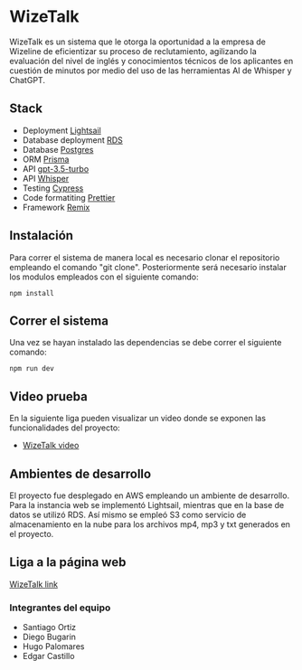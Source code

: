 # WizeTalk
WizeTalk es un sistema que le otorga la oportunidad a la empresa de Wizeline de eficientizar su proceso de reclutamiento, agilizando la evaluación del nivel de inglés y conocimientos técnicos de los aplicantes en cuestión de minutos por medio del uso de las herramientas AI de Whisper y ChatGPT. 

## Stack
- Deployment [Lightsail](https://aws.amazon.com/es/lightsail/)
- Database deployment [RDS](https://aws.amazon.com/es/rds/)
- Database [Postgres](https://www.postgresql.org/)
- ORM [Prisma](https://www.prisma.io/)
- API [gpt-3.5-turbo](https://platform.openai.com/docs/guides/gpt)
- API [Whisper](https://platform.openai.com/docs/guides/speech-to-text)
- Testing [Cypress](https://www.cypress.io/)
- Code formatiting [Prettier](https://prettier.io/)
- Framework [Remix](https://remix.run/)

## Instalación
Para correr el sistema de manera local es necesario clonar el repositorio empleando el comando "git clone". Posteriormente será necesario instalar los modulos empleados con el siguiente comando: 
```
npm install
```
## Correr el sistema
Una vez se hayan instalado las dependencias se debe correr el siguiente comando: 
```
npm run dev
```

## Video prueba

En la siguiente liga pueden visualizar un video donde se exponen las funcionalidades del proyecto: 

- [WizeTalk video](https://youtu.be/RE-gCAjyXK8)

## Ambientes de desarrollo 

El proyecto fue desplegado en AWS empleando un ambiente de desarrollo. Para la instancia web se implementó Lightsail, mientras que en la base de datos se utilizó RDS. Así mismo se empleó S3 como servicio de almacenamiento en la nube para los archivos mp4, mp3 y txt generados en el proyecto. 

## Liga a la página web
[WizeTalk link](http://equipo6-dev.labs.wizeline.io:3000/)


### Integrantes del equipo
- Santiago Ortiz
- Diego Bugarin
- Hugo Palomares
- Edgar Castillo
